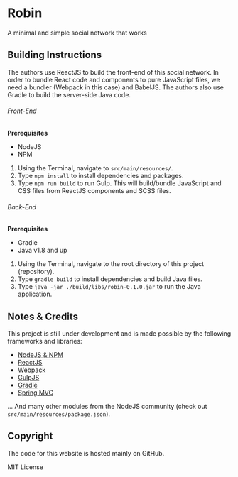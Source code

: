 # Robin

A minimal and simple social network that works

## Building Instructions

The authors use ReactJS to build the front-end of this social network. In order to bundle React code and components to pure JavaScript files, we need a bundler (Webpack in this case) and BabelJS. The authors also use Gradle to build the server-side Java code.

###### Front-End

**Prerequisites**

- NodeJS
- NPM

1. Using the Terminal, navigate to `src/main/resources/`.
2. Type `npm install` to install dependencies and packages.
3. Type `npm run build` to run Gulp. This will build/bundle JavaScript and CSS files from ReactJS components and SCSS files.

###### Back-End

**Prerequisites**

- Gradle
- Java v1.8 and up

1. Using the Terminal, navigate to the root directory of this project (repository).
2. Type `gradle build` to install dependencies and build Java files.
3. Type `java -jar ./build/libs/robin-0.1.0.jar` to run the Java application.

## Notes & Credits

This project is still under development and is made possible by the following frameworks and libraries:

- [NodeJS & NPM](https://nodejs.org/en/)
- [ReactJS](https://facebook.github.io/react/)
- [Webpack](https://webpack.github.io)
- [GulpJS](http://gulpjs.com)
- [Gradle](https://gradle.org)
- [Spring MVC](https://spring.io)

... And many other modules from the NodeJS community (check out `src/main/resources/package.json`).

## Copyright

The code for this website is hosted mainly on GitHub.

MIT License
